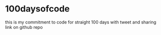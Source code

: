 # 100daysofcode
this is my commitment to code for straight 100 days with tweet and sharing link on github repo
